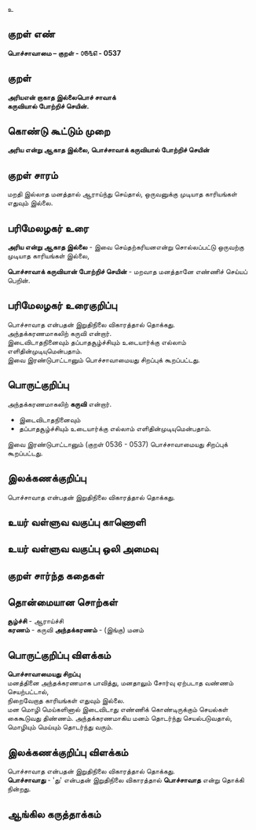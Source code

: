 உ

## குறள் எண் 

**பொச்சாவாமை  – குறள் - ௦௫௩௭ - 0537**  

## குறள் 

**அரியஎன் றாகாத இல்லைபொச் சாவாக்  
கருவியால் போற்றிச் செயின்.**

## கொண்டு கூட்டும் முறை

**அரிய என்று ஆகாத இல்லை, பொச்சாவாக் கருவியால் போற்றிச் செயின்**  

## குறள் சாரம் 

மறதி இல்லாத மனத்தால் ஆராய்ந்து செய்தால், ஒருவனுக்கு முடியாத காரியங்கள் எதுவும் இல்லை.  

## பரிமேலழகர் உரை

**அரிய என்று ஆகாத இல்லை** - இவை செய்தற்கரியனஎன்று சொல்லப்பட்டு ஒருவற்கு முடியாத காரியங்கள் இல்லை,  

**பொச்சாவாக் கருவியான் போற்றிச் செயின்** - மறவாத மனத்தானே எண்ணிச் செய்யப் பெறின்.  

## பரிமேலழகர் உரைகுறிப்பு   

பொச்சாவாத என்பதன் இறுதிநிலை விகாரத்தால் தொக்கது.  
அந்தக்கரணமாகலிற் கருவி என்றார்.  
இடைவிடாதநினைவும் தப்பாதசூழ்ச்சியும் உடையார்க்கு எல்லாம் எளிதின்முடியுமென்பதாம்.  
இவை இரண்டுபாட்டானும் பொச்சாவாமையது சிறப்புக் கூறப்பட்டது.   

## பொருட்குறிப்பு 

அந்தக்கரணமாகலிற் **கருவி** என்றார்.  

* இடைவிடாதநினைவும்  
* தப்பாதசூழ்ச்சியும் உடையார்க்கு எல்லாம் எளிதின்முடியுமென்பதாம்.  

இவை இரண்டுபாட்டானும் (குறள் 0536 - 0537) பொச்சாவாமையது சிறப்புக் கூறப்பட்டது.   

## இலக்கணக்குறிப்பு  

பொச்சாவாத என்பதன் இறுதிநிலை விகாரத்தால் தொக்கது.   

## உயர் வள்ளுவ வகுப்பு காணொளி


## உயர் வள்ளுவ வகுப்பு ஒலி அமைவு 

 
## குறள் சார்ந்த கதைகள் 


## தொன்மையான சொற்கள்

**சூழ்ச்சி** - ஆராய்ச்சி  
**கரணம்** - கருவி    **அந்தக்கரணம்** - (இங்கு) மனம் 

## பொருட்குறிப்பு விளக்கம்

**பொச்சாவாமையது சிறப்பு**  
மனத்தினை அந்தக்கரணமாக பாவித்து, மனதாலும் சோர்வு ஏற்படாத வண்ணம் செயற்பட்டால்,  
நிறைவேறாத காரியங்கள் எதுவும் இல்லை.  
மன மொழி மெய்களினால் இடைவிடாது எண்ணிக் கொண்டிருக்கும் செயல்கள் கைகூடுவது திண்ணம். அந்தக்கரணமாகிய மனம் தொடர்ந்து செயல்படுவதால், மொழியும் மெய்யும் தொடர்ந்து வரும்.

## இலக்கணக்குறிப்பு விளக்கம்

பொச்சாவாத என்பதன் இறுதிநிலை விகாரத்தால் தொக்கது.  
**பொச்சாவாது** - 'து' என்பதன் இறுதிநிலை விகாரத்தால் **பொச்சாவாத** என்று தொக்கி நின்றது. 

## ஆங்கில கருத்தாக்கம் 


